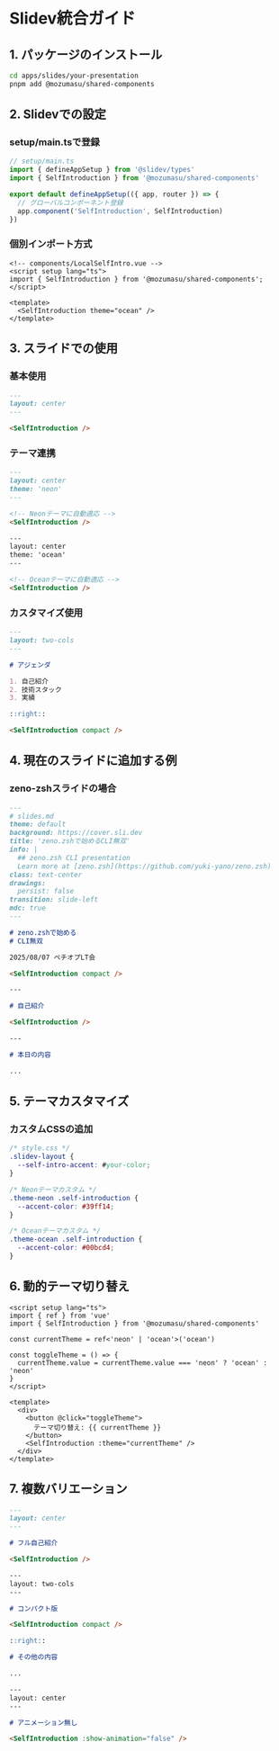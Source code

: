 # Slidev統合ガイド

## 1. パッケージのインストール

```bash
cd apps/slides/your-presentation
pnpm add @mozumasu/shared-components
```

## 2. Slidevでの設定

### setup/main.tsで登録

```typescript
// setup/main.ts
import { defineAppSetup } from '@slidev/types'
import { SelfIntroduction } from '@mozumasu/shared-components'

export default defineAppSetup(({ app, router }) => {
  // グローバルコンポーネント登録
  app.component('SelfIntroduction', SelfIntroduction)
})
```

### 個別インポート方式

```vue
<!-- components/LocalSelfIntro.vue -->
<script setup lang="ts">
import { SelfIntroduction } from '@mozumasu/shared-components';
</script>

<template>
  <SelfIntroduction theme="ocean" />
</template>
```

## 3. スライドでの使用

### 基本使用

```markdown
---
layout: center
---

<SelfIntroduction />
```

### テーマ連携

```markdown
---
layout: center
theme: 'neon'
---

<!-- Neonテーマに自動適応 -->
<SelfIntroduction />

---
layout: center  
theme: 'ocean'
---

<!-- Oceanテーマに自動適応 -->
<SelfIntroduction />
```

### カスタマイズ使用

```markdown
---
layout: two-cols
---

# アジェンダ

1. 自己紹介
2. 技術スタック
3. 実績

::right::

<SelfIntroduction compact />
```

## 4. 現在のスライドに追加する例

### zeno-zshスライドの場合

```markdown
---
# slides.md
theme: default
background: https://cover.sli.dev
title: 'zeno.zshで始めるCLI無双'
info: |
  ## zeno.zsh CLI presentation
  Learn more at [zeno.zsh](https://github.com/yuki-yano/zeno.zsh)
class: text-center
drawings:
  persist: false
transition: slide-left
mdc: true
---

# zeno.zshで始める
# CLI無双

2025/08/07 ペチオプLT会

<SelfIntroduction compact />

---

# 自己紹介

<SelfIntroduction />

---

# 本日の内容

...
```

## 5. テーマカスタマイズ

### カスタムCSSの追加

```css
/* style.css */
.slidev-layout {
  --self-intro-accent: #your-color;
}

/* Neonテーマカスタム */
.theme-neon .self-introduction {
  --accent-color: #39ff14;
}

/* Oceanテーマカスタム */  
.theme-ocean .self-introduction {
  --accent-color: #00bcd4;
}
```

## 6. 動的テーマ切り替え

```vue
<script setup lang="ts">
import { ref } from 'vue'
import { SelfIntroduction } from '@mozumasu/shared-components'

const currentTheme = ref<'neon' | 'ocean'>('ocean')

const toggleTheme = () => {
  currentTheme.value = currentTheme.value === 'neon' ? 'ocean' : 'neon'
}
</script>

<template>
  <div>
    <button @click="toggleTheme">
      テーマ切り替え: {{ currentTheme }}
    </button>
    <SelfIntroduction :theme="currentTheme" />
  </div>
</template>
```

## 7. 複数バリエーション

```markdown
---
layout: center
---

# フル自己紹介

<SelfIntroduction />

---
layout: two-cols
---

# コンパクト版

<SelfIntroduction compact />

::right::

# その他の内容

...

---
layout: center
---

# アニメーション無し

<SelfIntroduction :show-animation="false" />
```